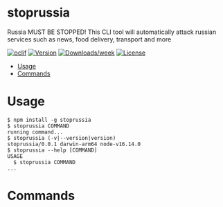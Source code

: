 stoprussia
==========

Russia MUST BE STOPPED! This CLI tool will automatically attack russian services such as news, food delivery, transport and more

[![oclif](https://img.shields.io/badge/cli-oclif-brightgreen.svg)](https://oclif.io)
[![Version](https://img.shields.io/npm/v/stoprussia.svg)](https://npmjs.org/package/stoprussia)
[![Downloads/week](https://img.shields.io/npm/dw/stoprussia.svg)](https://npmjs.org/package/stoprussia)
[![License](https://img.shields.io/npm/l/stoprussia.svg)](https://github.com/0x77dev/stoprussia/blob/master/package.json)

<!-- toc -->
* [Usage](#usage)
* [Commands](#commands)
<!-- tocstop -->
# Usage
<!-- usage -->
```sh-session
$ npm install -g stoprussia
$ stoprussia COMMAND
running command...
$ stoprussia (-v|--version|version)
stoprussia/0.0.1 darwin-arm64 node-v16.14.0
$ stoprussia --help [COMMAND]
USAGE
  $ stoprussia COMMAND
...
```
<!-- usagestop -->
# Commands
<!-- commands -->

<!-- commandsstop -->
